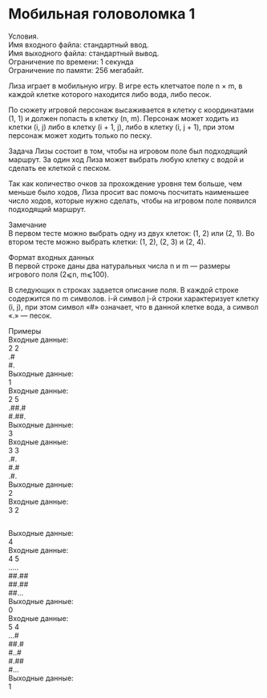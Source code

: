 # Мобильная головоломка 1

Условия.  
Имя входного файла: стандартный ввод.  
Имя выходного файла: стандартный вывод.  
Ограничение по времени: 1 секунда   
Ограничение по памяти: 256 мегабайт.  

Лиза играет в мобильную игру. В игре есть клетчатое поле n × m, в каждой клетке которого находится либо вода, либо песок.   

По сюжету игровой персонаж высаживается в клетку с координатами (1, 1) и должен попасть в клетку (n, m). Персонаж может ходить из клетки (i, j) либо в клетку (i + 1, j), либо в клетку (i, j + 1), при этом персонаж может ходить только по песку.   

Задача Лизы состоит в том, чтобы на игровом поле был подходящий маршрут. За один ход Лиза может выбрать любую клетку с водой и сделать ее клеткой с песком.  

Так как количество очков за прохождение уровня тем больше, чем меньше было ходов, Лиза просит вас помочь посчитать наименьшее число ходов, которые нужно сделать, чтобы на игровом поле появился подходящий маршрут.  

Замечание  
В первом тесте можно выбрать одну из двух клеток: (1, 2) или (2, 1). Во втором тесте можно выбрать клетки: (1, 2), (2, 3) и (2, 4).  


Формат входных данных  
В первой строке даны два натуральных числа n и m — размеры игрового поля (2⩽n, m⩽100).  

В следующих n строках задается описание поля. В каждой строке содержится по m символов. i-й символ j-й строки характеризует клетку (i, j), при этом символ «#» означает, что в данной клетке вода, а символ «.» — песок.   

Примеры  
Входные данные:  
2 2  
.#  
#.  
Выходные данные:  
1  
Входные данные:  
2 5  
.##.#  
#.##.  
Выходные данные:  
3  
Входные данные:  
3 3  
.#.  
#.#  
.#.  
Выходные данные:  
2  
Входные данные:  
3 2  
##  
##  
##  
Выходные данные:  
4  
Входные данные:  
4 5  
.....  
##.##  
##.##  
##...  
Выходные данные:  
0  
Входные данные:  
5 4  
...#  
##.#  
#..#  
#.##  
#...  
Выходные данные:  
1  
